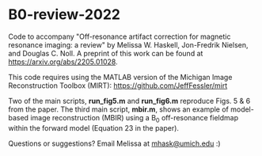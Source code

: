 # B0-review-2022
Code to accompany "Off-resonance artifact correction for magnetic resonance imaging: a review" by Melissa W. Haskell, Jon-Fredrik Nielsen, and Douglas C. Noll. A preprint of this work can be found at https://arxiv.org/abs/2205.01028. 

This code requires using the MATLAB version of the Michigan Image Reconstruction Toolbox (MIRT): https://github.com/JeffFessler/mirt

Two of the main scripts, **run_fig5.m** and **run_fig6.m** reproduce Figs. 5 & 6 from the paper. The third main script, **mbir.m**, shows an example of model-based image reconstruction (MBIR) using a B<sub>0</sub> off-resonance fieldmap within the forward model (Equation 23 in the paper).

Questions or suggestions? Email Melissa at mhask@umich.edu :)


